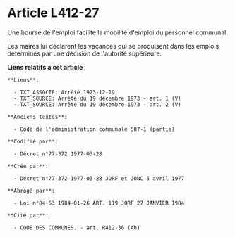# Article L412-27

Une bourse de l'emploi facilite la mobilité d'emploi du personnel communal.

Les maires lui déclarent les vacances qui se produisent dans les emplois déterminés par une décision de l'autorité
supérieure.

**Liens relatifs à cet article**

	**Liens**:

	  - TXT_ASSOCIE: Arrêté 1973-12-19
	  - TXT_SOURCE: Arrêté du 19 décembre 1973 - art. 1 (V)
	  - TXT_SOURCE: Arrêté du 19 décembre 1973 - art. 2 (V)

	**Anciens textes**:

	  - Code de l'administration communale 507-1 (partie)

	**Codifié par**:

	  - Décret n°77-372 1977-03-28

	**Créé par**:

	  - Décret n°77-372 1977-03-28 JORF et JONC 5 avril 1977

	**Abrogé par**:

	  - Loi n°84-53 1984-01-26 ART. 119 JORF 27 JANVIER 1984

	**Cité par**:

	  - CODE DES COMMUNES. - art. R412-36 (Ab)
